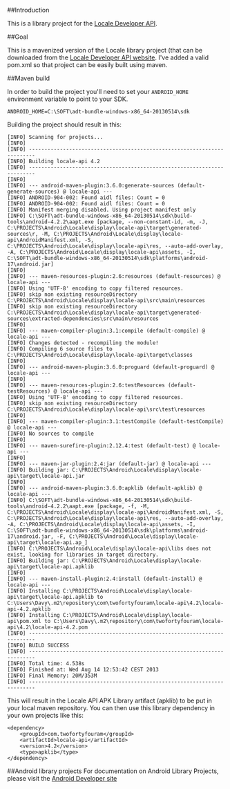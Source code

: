 ##Introduction

This is a library project for the [Locale Developer API](http://www.twofortyfouram.com/developer).

##Goal

This is a mavenized version of the Locale library project (that can be downloaded from the [Locale Developer API website](http://www.twofortyfouram.com/developer). 
I've added a valid pom.xml so that project can be easily built using maven.
 
##Maven build

In order to build the project you'll need to set your ```ANDROID_HOME``` environment variable to point to your SDK.

	ANDROID_HOME=C:\SOFT\adt-bundle-windows-x86_64-20130514\sdk

Building the project should result in this:

	[INFO] Scanning for projects...
	[INFO]                                                                         
	[INFO] ------------------------------------------------------------------------
	[INFO] Building locale-api 4.2
	[INFO] ------------------------------------------------------------------------
	[INFO] 
	[INFO] --- android-maven-plugin:3.6.0:generate-sources (default-generate-sources) @ locale-api ---
	[INFO] ANDROID-904-002: Found aidl files: Count = 0
	[INFO] ANDROID-904-002: Found aidl files: Count = 0
	[INFO] Manifest merging disabled. Using project manifest only
	[INFO] C:\SOFT\adt-bundle-windows-x86_64-20130514\sdk\build-tools\android-4.2.2\aapt.exe [package, --non-constant-id, -m, -J, C:\PROJECTS\Android\Locale\display\locale-api\target\generated-sources\r, -M, C:\PROJECTS\Android\Locale\display\locale-api\AndroidManifest.xml, -S, C:\PROJECTS\Android\Locale\display\locale-api\res, --auto-add-overlay, -A, C:\PROJECTS\Android\Locale\display\locale-api\assets, -I, C:\SOFT\adt-bundle-windows-x86_64-20130514\sdk\platforms\android-17\android.jar]
	[INFO] 
	[INFO] --- maven-resources-plugin:2.6:resources (default-resources) @ locale-api ---
	[INFO] Using 'UTF-8' encoding to copy filtered resources.
	[INFO] skip non existing resourceDirectory C:\PROJECTS\Android\Locale\display\locale-api\src\main\resources
	[INFO] skip non existing resourceDirectory C:\PROJECTS\Android\Locale\display\locale-api\target\generated-sources\extracted-dependencies\src\main\resources
	[INFO] 
	[INFO] --- maven-compiler-plugin:3.1:compile (default-compile) @ locale-api ---
	[INFO] Changes detected - recompiling the module!
	[INFO] Compiling 6 source files to C:\PROJECTS\Android\Locale\display\locale-api\target\classes
	[INFO] 
	[INFO] --- android-maven-plugin:3.6.0:proguard (default-proguard) @ locale-api ---
	[INFO] 
	[INFO] --- maven-resources-plugin:2.6:testResources (default-testResources) @ locale-api ---
	[INFO] Using 'UTF-8' encoding to copy filtered resources.
	[INFO] skip non existing resourceDirectory C:\PROJECTS\Android\Locale\display\locale-api\src\test\resources
	[INFO] 
	[INFO] --- maven-compiler-plugin:3.1:testCompile (default-testCompile) @ locale-api ---
	[INFO] No sources to compile
	[INFO] 
	[INFO] --- maven-surefire-plugin:2.12.4:test (default-test) @ locale-api ---
	[INFO] 
	[INFO] --- maven-jar-plugin:2.4:jar (default-jar) @ locale-api ---
	[INFO] Building jar: C:\PROJECTS\Android\Locale\display\locale-api\target\locale-api.jar
	[INFO] 
	[INFO] --- android-maven-plugin:3.6.0:apklib (default-apklib) @ locale-api ---
	[INFO] C:\SOFT\adt-bundle-windows-x86_64-20130514\sdk\build-tools\android-4.2.2\aapt.exe [package, -f, -M, C:\PROJECTS\Android\Locale\display\locale-api\AndroidManifest.xml, -S, C:\PROJECTS\Android\Locale\display\locale-api\res, --auto-add-overlay, -A, C:\PROJECTS\Android\Locale\display\locale-api\assets, -I, C:\SOFT\adt-bundle-windows-x86_64-20130514\sdk\platforms\android-17\android.jar, -F, C:\PROJECTS\Android\Locale\display\locale-api\target\locale-api.ap_]
	[INFO] C:\PROJECTS\Android\Locale\display\locale-api\libs does not exist, looking for libraries in target directory.
	[INFO] Building jar: C:\PROJECTS\Android\Locale\display\locale-api\target\locale-api.apklib
	[INFO] 
	[INFO] --- maven-install-plugin:2.4:install (default-install) @ locale-api ---
	[INFO] Installing C:\PROJECTS\Android\Locale\display\locale-api\target\locale-api.apklib to C:\Users\Davy\.m2\repository\com\twofortyfouram\locale-api\4.2\locale-api-4.2.apklib
	[INFO] Installing C:\PROJECTS\Android\Locale\display\locale-api\pom.xml to C:\Users\Davy\.m2\repository\com\twofortyfouram\locale-api\4.2\locale-api-4.2.pom
	[INFO] ------------------------------------------------------------------------
	[INFO] BUILD SUCCESS
	[INFO] ------------------------------------------------------------------------
	[INFO] Total time: 4.538s
	[INFO] Finished at: Wed Aug 14 12:53:42 CEST 2013
	[INFO] Final Memory: 20M/353M
	[INFO] ------------------------------------------------------------------------

This will result in the Locale API APK Library artifact (apklib) to be put in your local maven repository.
You can then use this library dependency in your own projects like this:

	<dependency>
		<groupId>com.twofortyfouram</groupId>
		<artifactId>locale-api</artifactId>
		<version>4.2</version>
		<type>apklib</type>
	</dependency>	
	 
##Android library projects
For documentation on Android Library Projects, please visit the [Android Developer site](http://developer.android.com/guide/developing/eclipse-adt.html#libraryProject)

